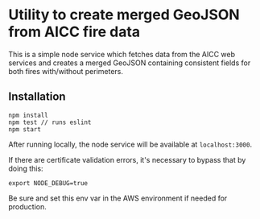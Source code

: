 # Utility to create merged GeoJSON from AICC fire data

This is a simple node service which fetches data from the AICC web services and creates a merged GeoJSON containing consistent fields for both fires with/without perimeters.

## Installation

```
npm install
npm test // runs eslint
npm start
```

After running locally, the node service will be available at `localhost:3000`.

If there are certificate validation errors, it's necessary to bypass that by doing this:

```
export NODE_DEBUG=true
```

Be sure and set this env var in the AWS environment if needed for production.